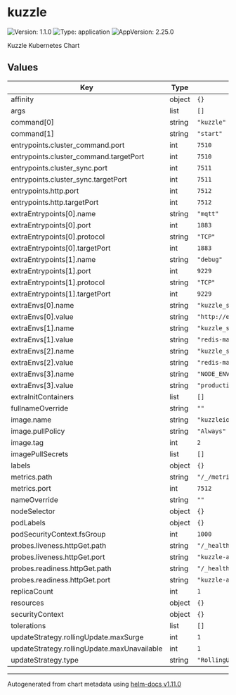 # kuzzle

![Version: 1.1.0](https://img.shields.io/badge/Version-1.1.0-informational?style=flat-square) ![Type: application](https://img.shields.io/badge/Type-application-informational?style=flat-square) ![AppVersion: 2.25.0](https://img.shields.io/badge/AppVersion-2.25.0-informational?style=flat-square)

Kuzzle Kubernetes Chart

## Values

| Key | Type | Default | Description |
|-----|------|---------|-------------|
| affinity | object | `{}` |  |
| args | list | `[]` |  |
| command[0] | string | `"kuzzle"` |  |
| command[1] | string | `"start"` |  |
| entrypoints.cluster_command.port | int | `7510` |  |
| entrypoints.cluster_command.targetPort | int | `7510` |  |
| entrypoints.cluster_sync.port | int | `7511` |  |
| entrypoints.cluster_sync.targetPort | int | `7511` |  |
| entrypoints.http.port | int | `7512` |  |
| entrypoints.http.targetPort | int | `7512` |  |
| extraEntrypoints[0].name | string | `"mqtt"` |  |
| extraEntrypoints[0].port | int | `1883` |  |
| extraEntrypoints[0].protocol | string | `"TCP"` |  |
| extraEntrypoints[0].targetPort | int | `1883` |  |
| extraEntrypoints[1].name | string | `"debug"` |  |
| extraEntrypoints[1].port | int | `9229` |  |
| extraEntrypoints[1].protocol | string | `"TCP"` |  |
| extraEntrypoints[1].targetPort | int | `9229` |  |
| extraEnvs[0].name | string | `"kuzzle_services__storageEngine__client__node"` |  |
| extraEnvs[0].value | string | `"http://elasticsearch-master:9200"` |  |
| extraEnvs[1].name | string | `"kuzzle_services__internalCache__node__host"` |  |
| extraEnvs[1].value | string | `"redis-master"` |  |
| extraEnvs[2].name | string | `"kuzzle_services__memoryStorage__node__host"` |  |
| extraEnvs[2].value | string | `"redis-master"` |  |
| extraEnvs[3].name | string | `"NODE_ENV"` |  |
| extraEnvs[3].value | string | `"production"` |  |
| extraInitContainers | list | `[]` |  |
| fullnameOverride | string | `""` |  |
| image.name | string | `"kuzzleio/kuzzle"` |  |
| image.pullPolicy | string | `"Always"` |  |
| image.tag | int | `2` |  |
| imagePullSecrets | list | `[]` |  |
| labels | object | `{}` |  |
| metrics.path | string | `"/_/metrics"` |  |
| metrics.port | int | `7512` |  |
| nameOverride | string | `""` |  |
| nodeSelector | object | `{}` |  |
| podLabels | object | `{}` |  |
| podSecurityContext.fsGroup | int | `1000` |  |
| probes.liveness.httpGet.path | string | `"/_healthcheck"` |  |
| probes.liveness.httpGet.port | string | `"kuzzle-api"` |  |
| probes.readiness.httpGet.path | string | `"/_healthcheck"` |  |
| probes.readiness.httpGet.port | string | `"kuzzle-api"` |  |
| replicaCount | int | `1` |  |
| resources | object | `{}` |  |
| securityContext | object | `{}` |  |
| tolerations | list | `[]` |  |
| updateStrategy.rollingUpdate.maxSurge | int | `1` |  |
| updateStrategy.rollingUpdate.maxUnavailable | int | `1` |  |
| updateStrategy.type | string | `"RollingUpdate"` |  |

----------------------------------------------
Autogenerated from chart metadata using [helm-docs v1.11.0](https://github.com/norwoodj/helm-docs/releases/v1.11.0)

